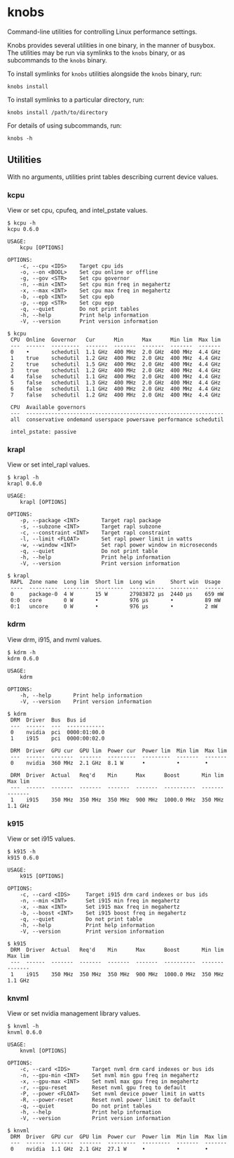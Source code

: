 # knobs

Command-line utilities for controlling Linux performance settings.

Knobs provides several utilities in one binary, in the manner of busybox.
The utilities may be run via symlinks to the `knobs` binary, or as
subcommands to the `knobs` binary.

To install symlinks for `knobs` utilities alongside the `knobs` binary,
run:
```
knobs install
```
To install symlinks to a particular directory, run:
```
knobs install /path/to/directory
```
For details of using subcommands, run:
```
knobs -h
```

## Utilities

With no arguments, utilities print tables describing current device values.

### kcpu

View or set cpu, cpufeq, and intel_pstate values.

```
$ kcpu -h
kcpu 0.6.0

USAGE:
    kcpu [OPTIONS]

OPTIONS:
    -c, --cpu <IDS>    Target cpu ids
    -o, --on <BOOL>    Set cpu online or offline
    -g, --gov <STR>    Set cpu governor
    -n, --min <INT>    Set cpu min freq in megahertz
    -x, --max <INT>    Set cpu max freq in megahertz
    -b, --epb <INT>    Set cpu epb
    -p, --epp <STR>    Set cpu epp
    -q, --quiet        Do not print tables
    -h, --help         Print help information
    -V, --version      Print version information
```
```
$ kcpu
 CPU  Online  Governor   Cur      Min      Max      Min lim  Max lim
 ---  ------  ---------  -------  -------  -------  -------  -------
 0    •       schedutil  1.1 GHz  400 MHz  2.0 GHz  400 MHz  4.4 GHz
 1    true    schedutil  1.2 GHz  400 MHz  2.0 GHz  400 MHz  4.4 GHz
 2    true    schedutil  1.5 GHz  400 MHz  2.0 GHz  400 MHz  4.4 GHz
 3    true    schedutil  1.2 GHz  400 MHz  2.0 GHz  400 MHz  4.4 GHz
 4    false   schedutil  1.1 GHz  400 MHz  2.0 GHz  400 MHz  4.4 GHz
 5    false   schedutil  1.3 GHz  400 MHz  2.0 GHz  400 MHz  4.4 GHz
 6    false   schedutil  1.1 GHz  400 MHz  2.0 GHz  400 MHz  4.4 GHz
 7    false   schedutil  1.2 GHz  400 MHz  2.0 GHz  400 MHz  4.4 GHz

 CPU  Available governors
 ---  ---------------------------------------------------------------
 all  conservative ondemand userspace powersave performance schedutil

 intel_pstate: passive
```

### krapl

View or set intel_rapl values.

```
$ krapl -h
krapl 0.6.0

USAGE:
    krapl [OPTIONS]

OPTIONS:
    -p, --package <INT>       Target rapl package
    -s, --subzone <INT>       Target rapl subzone
    -c, --constraint <INT>    Target rapl constraint
    -l, --limit <FLOAT>       Set rapl power limit in watts
    -w, --window <INT>        Set rapl power window in microseconds
    -q, --quiet               Do not print table
    -h, --help                Print help information
    -V, --version             Print version information
```
```
$ krapl
 RAPL  Zone name  Long lim  Short lim  Long win     Short win  Usage
 ----  ---------  --------  ---------  -----------  ---------  ------
 0     package-0  4 W       15 W       27983872 μs  2440 μs    659 mW
 0:0   core       0 W       •          976 μs       •          89 mW
 0:1   uncore     0 W       •          976 μs       •          2 mW
```

### kdrm

View drm, i915, and nvml values.

```
$ kdrm -h
kdrm 0.6.0

USAGE:
    kdrm

OPTIONS:
    -h, --help       Print help information
    -V, --version    Print version information
```
```
$ kdrm
 DRM  Driver  Bus  Bus id
 ---  ------  ---  ------------
 0    nvidia  pci  0000:01:00.0
 1    i915    pci  0000:00:02.0

 DRM  Driver  GPU cur  GPU lim  Power cur  Power lim  Min lim  Max lim
 ---  ------  -------  -------  ---------  ---------  -------  -------
 0    nvidia  360 MHz  2.1 GHz  8.1 W      •          •        •

 DRM  Driver  Actual   Req'd    Min      Max      Boost       Min lim  Max lim
 ---  ------  -------  -------  -------  -------  ----------  -------  -------
 1    i915    350 MHz  350 MHz  350 MHz  900 MHz  1000.0 MHz  350 MHz  1.1 GHz
```

### k915

View or set i915 values.

```
$ k915 -h
k915 0.6.0

USAGE:
    k915 [OPTIONS]

OPTIONS:
    -c, --card <IDS>     Target i915 drm card indexes or bus ids
    -n, --min <INT>      Set i915 min freq in megahertz
    -x, --max <INT>      Set i915 max freq in megahertz
    -b, --boost <INT>    Set i915 boost freq in megahertz
    -q, --quiet          Do not print table
    -h, --help           Print help information
    -V, --version        Print version information
```
```
$ k915
 DRM  Driver  Actual   Req'd    Min      Max      Boost       Min lim  Max lim
 ---  ------  -------  -------  -------  -------  ----------  -------  -------
 1    i915    350 MHz  350 MHz  350 MHz  900 MHz  1000.0 MHz  350 MHz  1.1 GHz
```

### knvml

View or set nvidia management library values.

```
$ knvml -h
knvml 0.6.0

USAGE:
    knvml [OPTIONS]

OPTIONS:
    -c, --card <IDS>       Target nvml drm card indexes or bus ids
    -n, --gpu-min <INT>    Set nvml min gpu freq in megahertz
    -x, --gpu-max <INT>    Set nvml max gpu freq in megahertz
    -r, --gpu-reset        Reset nvml gpu freq to default
    -P, --power <FLOAT>    Set nvml device power limit in watts
    -R, --power-reset      Reset nvml power limit to default
    -q, --quiet            Do not print tables
    -h, --help             Print help information
    -V, --version          Print version information
```
```
$ knvml
 DRM  Driver  GPU cur  GPU lim  Power cur  Power lim  Min lim  Max lim
 ---  ------  -------  -------  ---------  ---------  -------  -------
 0    nvidia  1.1 GHz  2.1 GHz  27.1 W     •          •        •
```